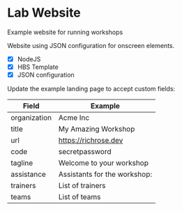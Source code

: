 # Lab Website 
Example website for running workshops

Website using JSON configuration for onscreen elements.

- [x] NodeJS
- [x] HBS Template
- [x] JSON configuration

Update the example landing page to accept custom fields:

| Field | Example |
|-------|---------|
| organization | Acme Inc |
| title | My Amazing Workshop | 
| url   | https://richrose.dev |
| code  | secretpassword |
| tagline | Welcome to your workshop |
| assistance | Assistants for the workshop: |
| trainers  | List of trainers |
| teams | List of teams |



